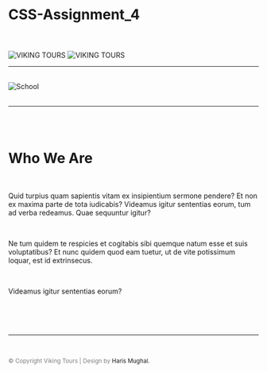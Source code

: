 # CSS-Assignment_4

<!DOCTYPE html>
<html lang="en">
  <head>
    <meta charset="UTF-8" />
    <meta http-equiv="X-UA-Compatible" content="IE=edge" />
    <meta name="viewport" content="width=device-width, initial-scale=1.0" />
   <link rel="preconnect" href="https://fonts.googleapis.com"><link rel="preconnect" href="https://fonts.gstatic.com" crossorigin><link href="https://fonts.googleapis.com/css2?family=Playfair+Display:wght@800&display=swap" rel="stylesheet" />
   <link rel="stylesheet" href="https://cdnjs.cloudflare.com/ajax/libs/font-awesome/4.7.0/css/font-awesome.min.css"/>

   <link rel="stylesheet" href="./styles/style.css" />

  </head>
  <body>
    <header></header>
    <main>
        <div class="sidebar">
          <div class="icons">
            <a href="https://www.facebook.com/profile.php?id=100061029926998" target="_blank"><i class="fa-brands fa-square-facebook"></i></a>
            <a href="https://www.instagram.com/hariimughal_2403/" target="_blank"><i class="fa-brands fa-instagram"></i></a>
            <a href="https://twitter.com/haris_mughal007" target="_blank"><i class="fa-brands fa-twitter"></i></a>
          </div>
          <picture class="viking-logo">
            <img class="m-logo" src="./assets/images/mobile-logo.svg" alt="VIKING TOURS">
            <img class="d-logo" src="./assets/images/desktop-logo.svg" alt="VIKING TOURS">
          </picture>
        </div>
<hr id="hr" /><br />
        <div class="image">
          <img src="./assets/images/school.jpeg" alt="School" />
        </div>

  <div class="content">
          <br />
          <hr />
          <br /><br />
          <h1>Who We Are</h1>
          <br />
          <p>
            Quid turpius quam sapientis vitam ex insipientium sermone pendere? Et
            non ex maxima parte de tota iudicabis? Videamus igitur sententias
            eorum, tum ad verba redeamus. Quae sequuntur igitur?
          </p>
          <br />
          <p>
            Ne tum quidem te respicies et cogitabis sibi quemque natum esse et
            suis voluptatibus? Et nunc quidem quod eam tuetur, ut de vite
            potissimum loquar, est id extrinsecus.
          </p>
          <br />
          <p>Videamus igitur sententias eorum?</p><br /><br /><br />
          <hr /><br />
          <p class="footer"><small><span style="color: rgba(71, 71, 71, 0.7);;">&copy; Copyright Viking Tours | Design by</span> Haris Mughal.</small></p>
        </div>
    </main>
    <footer></footer>
  </body>
</html>
